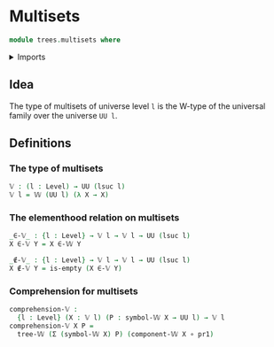 # Multisets

```agda
module trees.multisets where
```

<details><summary>Imports</summary>

```agda
open import foundation.dependent-pair-types
open import foundation.empty-types
open import foundation.functions
open import foundation.universe-levels
open import trees.elementhood-relation-w-types
open import trees.w-types
```

</details>

## Idea

The type of multisets of universe level `l` is the W-type of the universal family over the universe `UU l`.

## Definitions

### The type of multisets

```agda
𝕍 : (l : Level) → UU (lsuc l)
𝕍 l = 𝕎 (UU l) (λ X → X)
```

### The elementhood relation on multisets

```agda
_∈-𝕍_ : {l : Level} → 𝕍 l → 𝕍 l → UU (lsuc l)
X ∈-𝕍 Y = X ∈-𝕎 Y

_∉-𝕍_ : {l : Level} → 𝕍 l → 𝕍 l → UU (lsuc l)
X ∉-𝕍 Y = is-empty (X ∈-𝕍 Y)
```

### Comprehension for multisets

```agda
comprehension-𝕍 :
  {l : Level} (X : 𝕍 l) (P : symbol-𝕎 X → UU l) → 𝕍 l
comprehension-𝕍 X P =
  tree-𝕎 (Σ (symbol-𝕎 X) P) (component-𝕎 X ∘ pr1)
```
